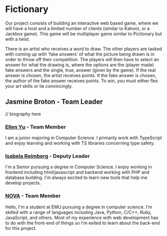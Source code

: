 # Fictionary
Our project consists of building an interactive web based game, where we will have a host and a limited number of clients (similar to Kahoot, or a Jackbox game). This game will  be multiplayer game similar to Pictionary but with a twist. 

There is an artist who receives a word to draw. The other players are tasked with coming up with ‘fake answers’ of what the picture being drawn is in order to throw off their competition. The players will then have to select an answer for what the drawing is, where the options are the  (player made) fake answers and the single, true, answer (given by the game). If the real answer is chosen, the artist receives points. If the fake answer is chosen, the author of the fake answer receives points. To win, you must either flex your art skills or lie convincingly.

## Jasmine Broton - Team Leader
// biography here

### [Ellen Yu](<https://github.com/eyu776>) - Team Member
I am a junior majoring in Computer Science. I primarily work with TypeScript and enjoy learning and working with TS libraries concerning type safety.

### [Isabela Reimberg](https://github.com/BelaReimberg) - Deputy Leader
I'm a Senior pursuing a degree in Computer Science. I enjoy working in frontend including html/javascript and backend working with PHP and database building. I'm always excited to learn new tools that help me develop projects.

### [NOVA](https://github.com/StellarSparks) - Team Member
Hello, I'm a student at EMU pursuing a degree in computer science. I'm skilled with a range of languages including Java, Python, C/C++, Ruby, JavaScript, and others. Most of my experience with web development has to do with the front-end of things so I'm exited to learn about the back-end for this project.
